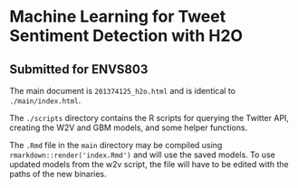 # Machine Learning for Tweet Sentiment Detection with H2O
## Submitted for ENVS803

The main document is `201374125_h2o.html` and is identical to `./main/index.html`.

The `./scripts` directory contains the R scripts for querying the Twitter API, creating the W2V and GBM models, and some helper functions.

The `.Rmd` file in the `main` directory may be compiled using `rmarkdown::render('index.Rmd')` and will use the saved models. To use updated models from the w2v script, the file will have to be edited with the paths of the new binaries.
